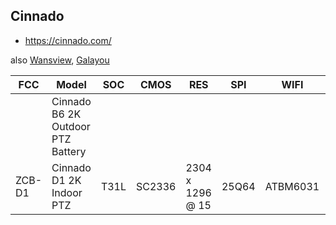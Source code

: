 Cinnado
----------------------------
- https://cinnado.com/

also [Wansview](wansview.md), [Galayou](galayou.md)

| FCC    | Model                             | SOC  | CMOS   | RES              | SPI   | WIFI     | PAN | TILT | POWER | Link                   |
|--------|-----------------------------------|------|--------|------------------|-------|----------|-----|------|-------|------------------------|
|        | Cinnado B6 2K Outdoor PTZ Battery |      |        |                  |       |          |     |      |       | https://cinnado.com/b6 |
| ZCB-D1 | Cinnado D1 2K Indoor PTZ          | T31L | SC2336 | 2304 x 1296 @ 15 | 25Q64 | ATBM6031 | 320 | 70   | 5V 1A | https://cinnado.com/D1 |
